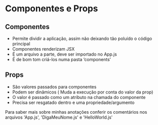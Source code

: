 # Componentes e Props

## Componentes
- Permite dividir a aplicação, assim não deixando tão poluído o código principal
- Componentes renderizam JSX
- É um arquivo a parte, deve ser importado no App.js
- É de bom tom criá-los numa pasta ‘components’

## Props
- São valores passados para componentes
- Podem ser dinâmicos ( Muda a execução por conta do valor da prop)
- O valor é passado como um atributo na chamada do componente
- Precisa ser resgatado dentro e uma propriedade/argumento

Para saber mais sobre minhas anotações conferir os comentários nos arquivos 'App.js', 'DigaMeuNome.js' e 'HelloWorld.js' 